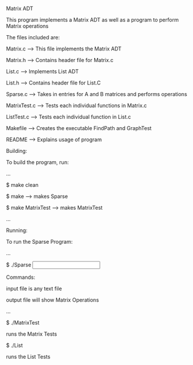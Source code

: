 Matrix ADT


This program implements a Matrix ADT as well as a program to perform Matrix operations


The files included are:

Matrix.c --> This file implements the Matrix ADT

Matrix.h --> Contains header file for Matrix.c

List.c --> Implements List ADT

List.h --> Contains header file for List.C

Sparse.c --> Takes in entries for A and B matrices and performs operations

MatrixTest.c --> Tests each individual functions in Matrix.c

ListTest.c --> Tests each individual function in List.c

Makefile --> Creates the executable FindPath and GraphTest

README --> Explains usage of program



Building:

To build the program, run:

...

$ make clean


$ make --> makes Sparse


$ make MatrixTest --> makes MatrixTest

...

Running:


To run the Sparse Program:

...

$ ./Sparse <input file> <output file>


Commands:

input file is any text file


output file will show Matrix Operations


...

$ ./MatrixTest

runs the Matrix Tests


$ ./List

runs the List Tests
